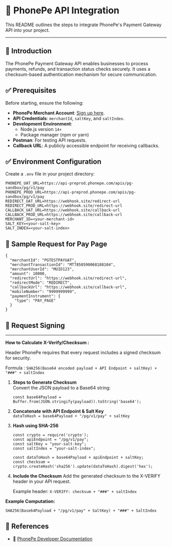 # 📌 PhonePe API Integration

This README outlines the steps to integrate PhonePe's Payment Gateway API into your project.

---

## 🔹 Introduction

The PhonePe Payment Gateway API enables businesses to process payments, refunds, and transaction status checks securely. It uses a checksum-based authentication mechanism for secure communication.

## ✅ Prerequisites

Before starting, ensure the following:

- **PhonePe Merchant Account**: [Sign up here](https://developer.phonepe.com/).
- **API Credentials**: `merchantId`, `saltKey`, and `saltIndex`.
- **Development Environment**:
  - Node.js version `14+`
  - Package manager (npm or yarn)
- **Postman**: For testing API requests.
- **Callback URL**: A publicly accessible endpoint for receiving callbacks.

## ✅ Environment Configuration

Create a `.env` file in your project directory:

```env
PHONEPE_UAT_URL=https://api-preprod.phonepe.com/apis/pg-sandbox/pg/v1/pay
PHONEPE_PROD_URL=https://api-preprod.phonepe.com/apis/pg-sandbox/pg/v1/pay
REDIRECT_UAT_URL=https://webhook.site/redirect-url
REDIRECT_PROD_URL=https://webhook.site/redirect-url
CALLBACK_UAT_URL=https://webhook.site/callback-url
CALLBACK_PROD_URL=https://webhook.site/callback-url
MERCHANT_ID=<your-merchant-id>
SALT_KEY=<your-salt-key>
SALT_INDEX=<your-salt-index>
```

## 🔗 Sample Request for Pay Page

```
{
  "merchantId": "PGTESTPAYUAT",
  "merchantTransactionId": "MT7850590068188104",
  "merchantUserId": "MUID123",
  "amount": 10000,
  "redirectUrl": "https://webhook.site/redirect-url",
  "redirectMode": "REDIRECT",
  "callbackUrl": "https://webhook.site/callback-url",
  "mobileNumber": "9999999999",
  "paymentInstrument": {
    "type": "PAY_PAGE"
  }
}
```

## 🔹 Request Signing

---

**How to Calculate X-Verify/Checksum :**

Header PhonePe requires that every request includes a signed checksum for security.

Formula : `SHA256(Base64 encoded payload + API Endpoint + saltKey) + "###" + saltIndex`

1. **Steps to Generate Checksum**  
   Convert the JSON payload to a Base64 string:
   ```
   const base64Payload = Buffer.from(JSON.stringify(payload)).toString('base64');
   ```
2. **Concatenate with API Endpoint & Salt Key**  
   `dataToHash = base64Payload + "/pg/v1/pay" + saltKey`

3. **Hash using SHA-256**

   ```
   const crypto = require('crypto');
   const apiEndpoint = "/pg/v1/pay";
   const saltKey = "your-salt-key";
   const saltIndex = "your-salt-index";

   const dataToHash = base64Payload + apiEndpoint + saltKey;
   const checksum = crypto.createHash('sha256').update(dataToHash).digest('hex');
   ```

4. **Include the Checksum**
   Add the generated checksum to the X-VERIFY header in your API request.

   Example header:
   `X-VERIFY: checksum + "###" + saltIndex`

**Example Computation:**

```arduino
SHA256(Base64Payload + "/pg/v1/pay" + SaltKey) + "###" + SaltIndex
```

## 🔹 References

- 📄 [PhonePe Developer Documentation](https://developer.phonepe.com/)
